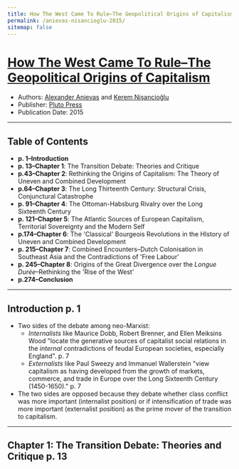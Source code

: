 ```yaml
---
title: How The West Came To Rule–The Geopolitical Origins of Capitalism
permalink: /anievas-nisancioglu-2015/
sitemap: false
---
```


# [How The West Came To Rule–The Geopolitical Origins of Capitalism](https://www.plutobooks.com/9780745336152/how-the-west-came-to-rule/)
* Authors: [Alexander Anievas](https://polisci.uconn.edu/person/alexander-anievas/) and [Kerem Ni&#351;ancio&#287;lu](https://scholar.google.co.uk/citations?user=PSeDvIwAAAAJ&hl=en)
* Publisher: [Pluto Press](https://en.wikipedia.org/wiki/Pluto_Press)
* Publication Date: 2015

-------

## Table of Contents
* **p. 1–Introduction** 
* **p. 13–Chapter 1**: The Transition Debate: Theories and Critique
* **p.43–Chapter 2**: Rethinking the Origins of Capitalism: The Theory of Uneven and Combined Development
* **p.64–Chapter 3**: The Long Thirteenth Century: Structural Crisis, Conjunctural Catastrophe
* **p. 91–Chapter 4**: The Ottoman-Habsburg Rivalry over the Long Sixteenth Century
* **p. 121–Chapter 5**: The Atlantic Sources of European Capitalism, Territorial Sovereignty and the Modern Self
* **p.174–Chapter 6**: The 'Classical' Bourgeois Revolutions in the HIstory of Uneven and Combined Development
* **p. 215–Chapter 7**: Combined Encounters–Dutch Colonisation in Southeast Asia and the Contradictions of 'Free Labour'
* **p. 245–Chapter 8**: Origins of the Great Divergence over the *Longue Durée*–Rethinking the 'Rise of the West'
* **p.274–Conclusion**

-------

## Introduction  p. 1
* Two sides of the debate among neo-Marxist: 
	* *Internalists* like Maurice Dobb, Robert Brenner, and Ellen Meiksins Wood "locate the generative sources of capitalist social relations in the *internal* contradictions of feudal European societies, especially England".  p. 7
	* *Externalists* like Paul Sweezy and Immanuel Wallerstein "view capitalism as having developed from the growth of markets, commerce, and trade in Europe over the Long Sixteenth Century (1450-1650)." p. 7
* The two sides are opposed because they debate whether class conflict was more important (internalist position) or if intensification of trade was more important (externalist position) as the prime mover of the transition to capitalism.

-------

## Chapter 1: The Transition Debate: Theories and Critique p. 13
